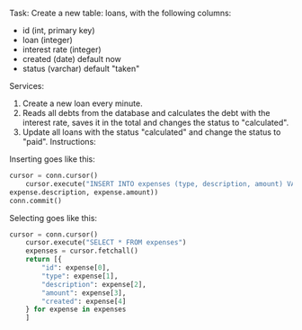 Task:
Create a new table: loans, with the following columns:
- id (int, primary key)
- loan (integer)
- interest rate (integer)
- created (date) default now
- status (varchar) default "taken"

Services: 
1. Create a new loan every minute.
1. Reads all debts from the database and calculates the debt with the interest rate, saves it in the total and changes the status to "calculated".
1. Update all loans with the status "calculated" and change the status to "paid".
Instructions:

Inserting goes like this:
```python
cursor = conn.cursor()
    cursor.execute("INSERT INTO expenses (type, description, amount) VALUES (%s, %s, %s)", (expense.type, 
expense.description, expense.amount))
conn.commit()
```  
    
Selecting goes like this:
```python
cursor = conn.cursor()
    cursor.execute("SELECT * FROM expenses")
    expenses = cursor.fetchall()
    return [{
        "id": expense[0],
        "type": expense[1],
        "description": expense[2],
        "amount": expense[3],
        "created": expense[4]
    } for expense in expenses
    ]
```
